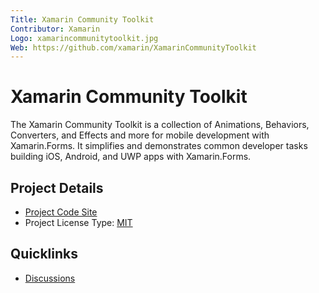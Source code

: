 ```yaml
---
Title: Xamarin Community Toolkit
Contributor: Xamarin
Logo: xamarincommunitytoolkit.jpg
Web: https://github.com/xamarin/XamarinCommunityToolkit
---
```

# Xamarin Community Toolkit

The Xamarin Community Toolkit is a collection of Animations, Behaviors, Converters, and Effects and more for mobile development with Xamarin.Forms. It simplifies and demonstrates common developer tasks building iOS, Android, and UWP apps with Xamarin.Forms.

## Project Details

* [Project Code Site](https://github.com/xamarin/XamarinCommunityToolkit)
* Project License Type: [MIT](https://github.com/xamarin/XamarinCommunityToolkit/blob/main/LICENSE)

## Quicklinks

* [Discussions](https://github.com/xamarin/XamarinCommunityToolkit/issues)